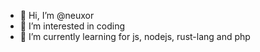 - 👋 Hi, I’m @neuxor
- 👀 I’m interested in coding
- 🌱 I’m currently learning for js, nodejs, rust-lang and php

<!---
neuxor/neuxor is a ✨ special ✨ repository because its `README.md` (this file) appears on your GitHub profile.
You can click the Preview link to take a look at your changes.
--->

